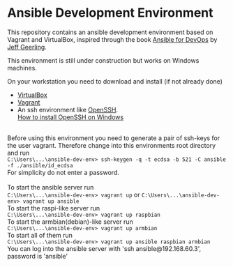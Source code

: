 # Ansible Development Environment

This repository contains an ansible development environment based on Vagrant and VirtualBox, inspired through the book [Ansible for DevOps](https://www.ansiblefordevops.com/) by [Jeff Geerling](https://www.jeffgeerling.com/).

This environment is still under construction but works on Windows machines.

On your workstation you need to download and install (if not already done)
- [VirtualBox](https://www.virtualbox.org/wiki/Downloads)
- [Vagrant](https://www.vagrantup.com/downloads)
- An ssh environment like [OpenSSH](https://www.openssh.com/).<br>
[How to install OpenSSH on Windows](https://docs.microsoft.com/en-us/windows-server/administration/openssh/openssh_install_firstuse)

<br>
Before using this environment you need to generate a pair of ssh-keys for the user vagrant.
Therefore change into this environments root directory and run <br>
<code>C:\Users\...\ansible-dev-env> ssh-keygen -q -t ecdsa -b 521 -C ansible -f ./ansible/id_ecdsa</code>
<br>For simplicity do not enter a password.<br>
<br>
To start the ansible server run<br>
<code>C:\Users\...\ansible-dev-env> vagrant up</code>
or
<code>C:\Users\...\ansible-dev-env> vagrant up ansible</code>
<br>
To start the raspi-like server run<br>
<code>C:\Users\...\ansible-dev-env> vagrant up raspbian</code>
<br>
To start the armbian(debian)-like server run<br>
<code>C:\Users\...\ansible-dev-env> vagrant up armbian</code>
<br>
To start all of them run<br>
<code>C:\Users\...\ansible-dev-env> vagrant up ansible raspbian armbian</code>
<br>
You can log into the ansible server with 'ssh ansible@192.168.60.3', password is 'ansible'